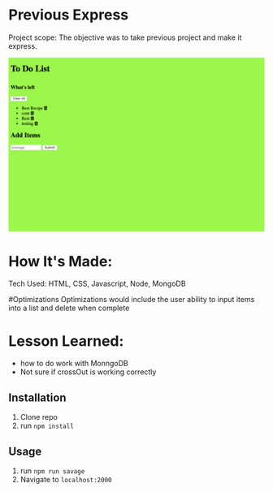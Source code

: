 # Previous Express

Project scope: The objective was to take previous project and make it express. 

![ screenshot of application](https://github.com/asiahbennettdev/express-previous/blob/master/public/sc.png)

# How It's Made: 
Tech Used: HTML, CSS, Javascript, Node, MongoDB

#Optimizations 
Optimizations would include the user ability to input items into a list and delete when complete

# Lesson Learned: 
* how to do work with MonngoDB
* Not sure if crossOut is working correctly

## Installation

1. Clone repo
2. run `npm install`

## Usage

1. run `npm run savage`
2. Navigate to `localhost:2000`
